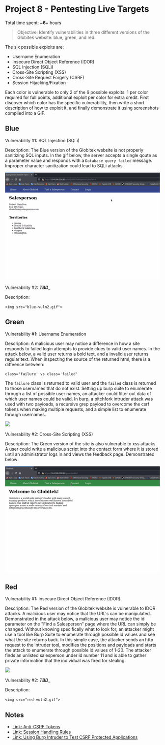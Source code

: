 # Project 8 - Pentesting Live Targets

Total time spent: ~**6**+ hours 

> Objective: Identify vulnerabilities in three different versions of the Globitek website: blue, green, and red.

The six possible exploits are:

* Username Enumeration
* Insecure Direct Object Reference (IDOR)
* SQL Injection (SQLi)
* Cross-Site Scripting (XSS)
* Cross-Site Request Forgery (CSRF)
* Session Hijacking/Fixation

Each color is vulnerable to only 2 of the 6 possible exploits. 1 per color required for full points, additional exploit per color for extra credit. First discover which color has the specific vulnerability, then write a short description of how to exploit it, and finally demonstrate it using screenshots compiled into a GIF.

## Blue

Vulnerability #1: SQL Injection (SQLi)

Description: The Blue version of the Globitek website is not properly sanitizing SQL inputs. In the gif below, the server accepts a single qoute as a parameter value and responds with a `Database query failed` message. Improper character sanitization could lead to SQLi attacks. 

<img src="blue-sqli.gif">

Vulnerability #2: _______TBD________

Description:

`<img src="blue-vuln2.gif">`

## Green

Vulnerability #1: Username Enumeration

Description: A malicious user may notice a difference in how a site responds to failed login attempts to provide clues to valid user names. In the attack below, a valid user returns a bold text, and a invalid user returns regular text. When inspecting the source of the returned html, there is a diffeence between:
```
class='failure' vs class='failed'
```
The `failure` class is returned to valid user and the `failed` class is returned to those usernames that do not exist. Setting up burp suite to enumerate through a list of possible user names, an attacker could filter out data of which user names could be valid. In burp, a pitchfork intruder attack was used with two payloads, a recursive grep payload to overcome the csrf tokens when making multiple requests, and a simple list to enumerate through usernames.  

<img src="green-UserEnumeration.gif">

Vulnerability #2: Cross-Site Scripting (XSS)

Description: The Green version of the site is also vulnerable to xss attacks. A user could write a malicious script into the contact form where it is stored until an administrator logs in and views the feedback page. Demonstrated below:

<img src="green-xss.gif">


## Red

Vulnerability #1: Insecure Direct Object Reference (IDOR)

Description: The Red version of the Globitek website is vulnerable to IDOR attacks. A malicious user may notice that the URL's can be manipulated. Demonstrated in the attack below, a malicious user may notice the id parameter on the "Find a Salesperson" page where the URL can simply be changed. Without knowing specifically what to look for, an attacker might use a tool like Burp Suite to enumerate through possible id values and see what the site returns back. In this simple case, the attacker sends an http request to the intruder tool, modifies the positions and payloads and starts the attack to enumerate through possible id values of 1-20. The attacker finds an unlisted salesperson under id number 11 and is able to gather private information that the individual was fired for stealing. 

<img src="red-idor.gif">

Vulnerability #2: _______TBD________

Description:

`<img src="red-vuln2.gif">`


## Notes

- [Link: Anti-CSRF Tokens](https://warroom.rsmus.com/updating-anti-csrf-tokens-burp-suite/)
- [Link: Session Handling Rules](https://portswigger.net/support/using-burp-suites-session-handling-rules-with-anti-csrf-tokens)
- [Link: Using Burp Intruder to Test CSRF Protected Applications](https://blog.nvisium.com/p606)